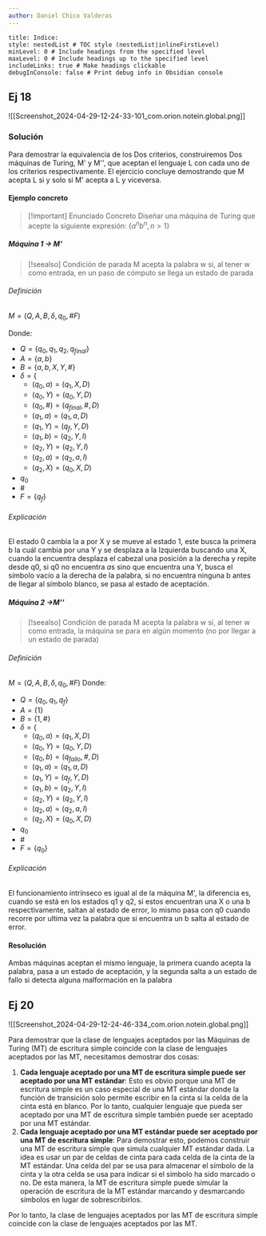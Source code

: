 ```yaml
---
author: Daniel Chico Valderas
---
```

```table-of-contents
title: Indice: 
style: nestedList # TOC style (nestedList|inlineFirstLevel)
minLevel: 0 # Include headings from the specified level
maxLevel: 0 # Include headings up to the specified level
includeLinks: true # Make headings clickable
debugInConsole: false # Print debug info in Obsidian console
```

## Ej 18

![[Screenshot_2024-04-29-12-24-33-101_com.orion.notein.global.png]]

### Solución

Para demostrar la equivalencia de los Dos criterios, construiremos Dos máquinas de Turing, M' y M'', que aceptan el lenguaje L con cada uno de los criterios respectivamente. El ejercicio concluye demostrando que M acepta L si y solo si M' acepta a L y viceversa.

#### Ejemplo concreto

>[!important] Enunciado Concreto
>Diseñar una máquina de Turing que acepte la siguiente expresión: $\{a^nb^n,n>1\}$

##### Máquina 1 -> M'

>[!seealso] Condición de parada
>M acepta la palabra w si, al tener w como entrada, en un paso de cómputo se llega un estado de parada

###### Definición

$M=(Q,A,B,\delta,q_0,\# F)$

Donde:

- $Q=\{q_0,q_1,q_2,q_{final}\}$
- $A=\{a,b\}$
- $B=\{a,b,X,Y,\#\}$
- $\delta=\{$
  - $(q_0,a)=(q_1,X,D)$
  - $(q_0,Y)=(q_0,Y,D)$
  - $(q_0,\#)=(q_{final},\#,D)$
  - $(q_1,a)=(q_1,a,D)$
  - $(q_1,Y)=(q_f,Y,D)$
  - $(q_1,b)=(q_2,Y,I)$
  - $(q_2,Y)=(q_2,Y,I)$
  - $(q_2,a)=(q_2,a,I)$
  - $(q_2,X)=(q_0,X,D)$
- $q_0$
- $\#$
- $F=\{q_f\}$

###### Explicación

El estado 0 cambia la a por X y se mueve al estado 1, este busca la primera b la cuál cambia por una Y y se desplaza a la Izquierda buscando una X, cuando la encuentra desplaza el cabezal una posición a la derecha y repite desde q0, si q0 no encuentra *a*s sino que encuentra una Y, busca el símbolo vacío a la derecha de la palabra, si no encuentra ninguna b antes de llegar al símbolo blanco, se pasa al estado de aceptación.

##### Máquina 2 ->M''

>[!seealso] Condición de parada
>M acepta la palabra w si, al tener w como entrada, la máquina se para en algún momento (no por llegar a un estado de parada)

###### Definición

$M=(Q,A,B,\delta,q_0,\# F)$
Donde:

- $Q=\{q_0,q_1,q_f\}$
- $A=\{1\}$
- $B=\{1,\#\}$
- $\delta=\{$
  - $(q_0,a)=(q_1,X,D)$
  - $(q_0,Y)=(q_0,Y,D)$
  - $(q_0,b)=(q_{fallo},\#,D)$
  - $(q_1,a)=(q_1,a,D)$
  - $(q_1,Y)=(q_f,Y,D)$
  - $(q_1,b)=(q_2,Y,I)$
  - $(q_2,Y)=(q_2,Y,I)$
  - $(q_2,a)=(q_2,a,I)$
  - $(q_2,X)=(q_0,X,D)$
- $q_0$
- $\#$
- $F=\{q_0\}$

###### Explicación

El funcionamiento intrínseco es igual al de la máquina M', la diferencia es, cuando se está en los estados q1 y q2, si estos encuentran una X o una b respectivamente, saltan al estado de error, lo mismo pasa con q0 cuando recorre por ultima vez la palabra que si encuentra un b salta al estado de error.

#### Resolución

Ambas máquinas aceptan el mismo lenguaje, la primera cuando acepta la palabra, pasa a un estado de aceptación, y la segunda salta a un estado de fallo si detecta alguna malformación en la palabra

## Ej 20

![[Screenshot_2024-04-29-12-24-46-334_com.orion.notein.global.png]]

Para demostrar que la clase de lenguajes aceptados por las Máquinas de Turing (MT) de escritura simple coincide con la clase de lenguajes aceptados por las MT, necesitamos demostrar dos cosas:

1. **Cada lenguaje aceptado por una MT de escritura simple puede ser aceptado por una MT estándar**: Esto es obvio porque una MT de escritura simple es un caso especial de una MT estándar donde la función de transición solo permite escribir en la cinta si la celda de la cinta está en blanco. Por lo tanto, cualquier lenguaje que pueda ser aceptado por una MT de escritura simple también puede ser aceptado por una MT estándar.
2. **Cada lenguaje aceptado por una MT estándar puede ser aceptado por una MT de escritura simple**: Para demostrar esto, podemos construir una MT de escritura simple que simula cualquier MT estándar dada. La idea es usar un par de celdas de cinta para cada celda de la cinta de la MT estándar. Una celda del par se usa para almacenar el símbolo de la cinta y la otra celda se usa para indicar si el símbolo ha sido marcado o no. De esta manera, la MT de escritura simple puede simular la operación de escritura de la MT estándar marcando y desmarcando símbolos en lugar de sobrescribirlos.

Por lo tanto, la clase de lenguajes aceptados por las MT de escritura simple coincide con la clase de lenguajes aceptados por las MT.
